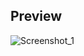 ## **Preview**

![Screenshot_1](https://user-images.githubusercontent.com/101990719/175836881-4c24443a-2c2b-4d57-8ba1-89409db74bab.png)
